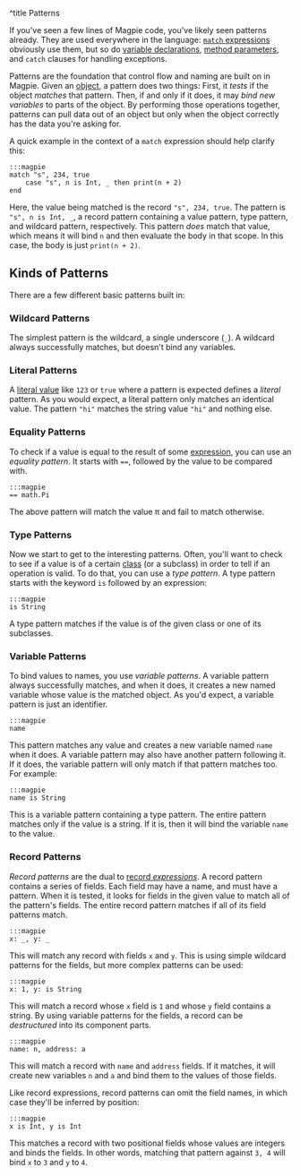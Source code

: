 ^title Patterns

If you've seen a few lines of Magpie code, you've likely seen patterns already. They are used everywhere in the language: [`match` expressions](pattern-matching.html) obviously use them, but so do [variable declarations](variables.html), [method parameters](multimethods.html), and `catch` clauses for handling exceptions.

Patterns are the foundation that control flow and naming are built on in Magpie. Given an [object](objects.html), a pattern does two things: First, it *tests* if the object *matches* that pattern. Then, if and only if it does, it may *bind new variables* to parts of the object. By performing those operations together, patterns can pull data out of an object but only when the object correctly has the data you're asking for.

A quick example in the context of a `match` expression should help clarify this:

    :::magpie
    match "s", 234, true
        case "s", n is Int, _ then print(n + 2)
    end

Here, the value being matched is the record `"s", 234, true`. The pattern is `"s", n is Int, _`, a record pattern containing a value pattern, type pattern, and wildcard pattern, respectively. This pattern *does* match that value, which means it will bind `n` and then evaluate the body in that scope. In this case, the body is just `print(n + 2)`.

## Kinds of Patterns

There are a few different basic patterns built in:

### Wildcard Patterns

The simplest pattern is the wildcard, a single underscore (`_`). A wildcard always successfully matches, but doesn't bind any variables.

### Literal Patterns

A [literal value](primitives.html) like `123` or `true` where a pattern is expected defines a *literal* pattern. As you would expect, a literal pattern only matches an identical value. The pattern `"hi"` matches the string value `"hi"` and nothing else.

### Equality Patterns

To check if a value is equal to the result of some [expression](expressions.html), you can use an *equality pattern*. It starts with `==`, followed by the value to be compared with.

    :::magpie
    == math.Pi

The above pattern will match the value &pi; and fail to match otherwise.

### Type Patterns

Now we start to get to the interesting patterns. Often, you'll want to check to see if a value is of a certain [class](classes.html) (or a subclass) in order to tell if an operation is valid. To do that, you can use a *type pattern*. A type pattern starts with the keyword `is` followed by an expression:

    :::magpie
    is String

A type pattern matches if the value is of the given class or one of its subclasses.

### Variable Patterns

To bind values to names, you use *variable patterns*. A variable pattern always successfully matches, and when it does, it creates a new named variable whose value is the matched object. As you'd expect, a variable pattern is just an identifier.

    :::magpie
    name

This pattern matches any value and creates a new variable named `name` when it does. A variable pattern may also have another pattern following it. If it does, the variable pattern will only match if that pattern matches too. For example:

    :::magpie
    name is String

This is a variable pattern containing a type pattern. The entire pattern matches only if the value is a string. If it is, then it will bind the variable `name` to the value.

### Record Patterns

*Record patterns* are the dual to [record *expressions*](records.html). A record pattern contains a series of fields. Each field may have a name, and must have a pattern. When it is tested, it looks for fields in the given value to match all of the pattern's fields. The entire record pattern matches if all of its field patterns match.

    :::magpie
    x: _, y: _

This will match any record with fields `x` and `y`. This is using simple wildcard patterns for the fields, but more complex patterns can be used:

    :::magpie
    x: 1, y: is String

This will match a record whose `x` field is `1` and whose `y` field contains a string. By using variable patterns for the fields, a record can be *destructured* into its component parts.

    :::magpie
    name: n, address: a

This will match a record with `name` and `address` fields. If it matches, it will create new variables `n` and `a` and bind them to the values of those fields.

Like record expressions, record patterns can omit the field names, in which case they'll be inferred by position:

    :::magpie
    x is Int, y is Int

This matches a record with two positional fields whose values are integers and binds the fields. In other words, matching that pattern against `3, 4` will bind `x` to `3` and `y` to `4`.

